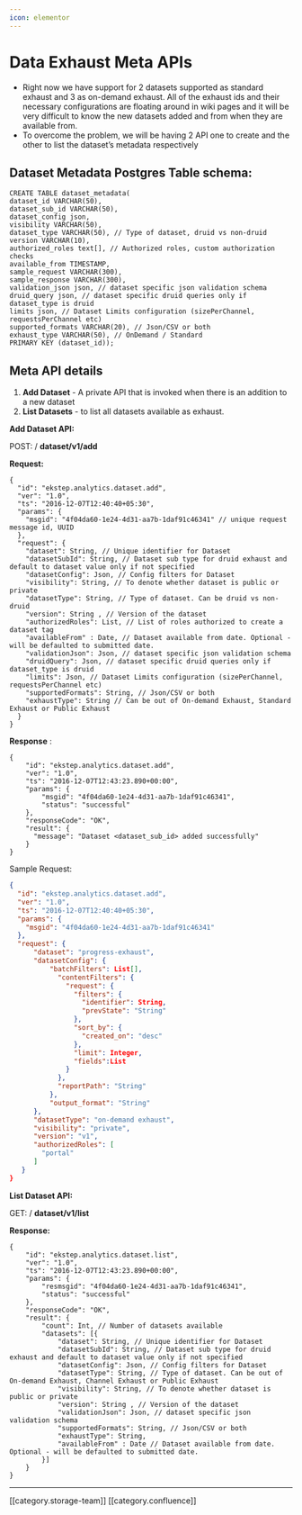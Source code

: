```yaml
---
icon: elementor
---
```


# Data Exhaust Meta APIs

* Right now we have support for 2 datasets supported as standard exhaust and 3 as on-demand exhaust. All of the exhaust ids and their necessary configurations are floating around in wiki pages and it will be very difficult to know the new datasets added and from when they are available from.
* To overcome the problem, we will be having 2 API one to create and the other to list the dataset’s metadata respectively

## Dataset Metadata Postgres Table schema:

```
CREATE TABLE dataset_metadata(
dataset_id VARCHAR(50),
dataset_sub_id VARCHAR(50),
dataset_config json,
visibility VARCHAR(50),
dataset_type VARCHAR(50), // Type of dataset, druid vs non-druid
version VARCHAR(10),
authorized_roles text[], // Authorized roles, custom authorization checks
available_from TIMESTAMP,
sample_request VARCHAR(300),
sample_response VARCHAR(300),
validation_json json, // dataset specific json validation schema
druid_query json, // dataset specific druid queries only if dataset_type is druid
limits json, // Dataset Limits configuration (sizePerChannel, requestsPerChannel etc)
supported_formats VARCHAR(20), // Json/CSV or both
exhaust_type VARCHAR(50), // OnDemand / Standard
PRIMARY KEY (dataset_id));
```

## Meta API details

1. **Add Dataset** - A private API that is invoked when there is an addition to a new dataset
2. **List Datasets** - to list all datasets available as exhaust.

**Add Dataset API:**

POST: / **dataset/v1/add**

**Request:**

```
{
  "id": "ekstep.analytics.dataset.add",
  "ver": "1.0",
  "ts": "2016-12-07T12:40:40+05:30",
  "params": {
    "msgid": "4f04da60-1e24-4d31-aa7b-1daf91c46341" // unique request message id, UUID
  },
  "request": {
    "dataset": String, // Unique identifier for Dataset
    "datasetSubId": String, // Dataset sub type for druid exhaust and default to dataset value only if not specified
    "datasetConfig": Json, // Config filters for Dataset
    "visibility": String, // To denote whether dataset is public or private
    "datasetType": String, // Type of dataset. Can be druid vs non-druid
    "version": String , // Version of the dataset
    "authorizedRoles": List, // List of roles authorized to create a dataset tag
    "availableFrom" : Date, // Dataset available from date. Optional - will be defaulted to submitted date.
    "validationJson": Json, // dataset specific json validation schema
    "druidQuery": Json, // dataset specific druid queries only if dataset_type is druid
    "limits": Json, // Dataset Limits configuration (sizePerChannel, requestsPerChannel etc)
    "supportedFormats": String, // Json/CSV or both
    "exhaustType": String // Can be out of On-demand Exhaust, Standard Exhaust or Public Exhaust
  }  
}
```

**Response** :

```
{
    "id": "ekstep.analytics.dataset.add",
    "ver": "1.0",
    "ts": "2016-12-07T12:43:23.890+00:00",
    "params": {
        "msgid": "4f04da60-1e24-4d31-aa7b-1daf91c46341",
        "status": "successful"
    },
    "responseCode": "OK",
    "result": {
      "message": "Dataset <dataset_sub_id> added successfully"
    }  
}
```

Sample Request:

```json
{
  "id": "ekstep.analytics.dataset.add",
  "ver": "1.0",
  "ts": "2016-12-07T12:40:40+05:30",
  "params": {
    "msgid": "4f04da60-1e24-4d31-aa7b-1daf91c46341"
  },
  "request": {
      "dataset": "progress-exhaust",
      "datasetConfig": {
          "batchFilters": List[],
            "contentFilters": {
              "request": {
                "filters": {
                  "identifier": String,
                  "prevState": "String"
                },
                "sort_by": {
                  "created_on": "desc"
                },
                "limit": Integer,
                "fields":List
              }
            },
            "reportPath": "String"
          },
          "output_format": "String"
      },
      "datasetType": "on-demand exhaust",
      "visibility": "private",
      "version": "v1",
      "authorizedRoles": [
        "portal"
      ]
   }   
}
```

**List Dataset API:**

GET: / **dataset/v1/list**

**Response:**

```
{
    "id": "ekstep.analytics.dataset.list",
    "ver": "1.0",
    "ts": "2016-12-07T12:43:23.890+00:00",
    "params": {
        "resmsgid": "4f04da60-1e24-4d31-aa7b-1daf91c46341",
        "status": "successful"
    },
    "responseCode": "OK",
    "result": {
        "count": Int, // Number of datasets available
        "datasets": [{
            "dataset": String, // Unique identifier for Dataset
            "datasetSubId": String, // Dataset sub type for druid exhaust and default to dataset value only if not specified
            "datasetConfig": Json, // Config filters for Dataset
            "datasetType": String, // Type of dataset. Can be out of On-demand Exhaust, Channel Exhaust or Public Exhaust
            "visibility": String, // To denote whether dataset is public or private
            "version": String , // Version of the dataset
            "validationJson": Json, // dataset specific json validation schema
            "supportedFormats": String, // Json/CSV or both
            "exhaustType": String,
            "availableFrom" : Date // Dataset available from date. Optional - will be defaulted to submitted date. 
        }] 
    }
}    
```

***

\[\[category.storage-team]] \[\[category.confluence]]
